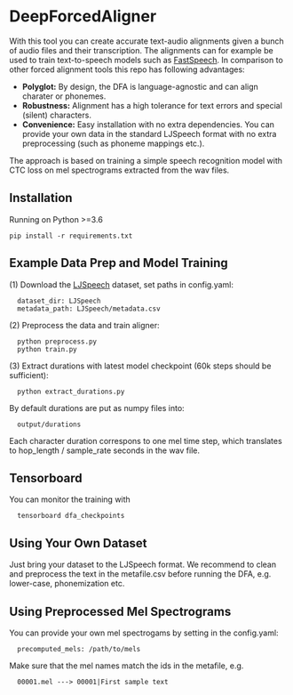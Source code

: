# DeepForcedAligner

With this tool you can create accurate text-audio alignments given a bunch of audio files and their transcription. The alignments can for example be used to train text-to-speech models such as 
[FastSpeech](https://arxiv.org/abs/1905.09263?utm_source=feedburner&utm_medium=feed&utm_campaign=Feed%253A+arxiv%252FQSXk+%2528ExcitingAds%2521+cs+updates+on+arXiv.org%2529). In comparison to other forced alignment tools this repo has following advantages:

- **Polyglot:** By design, the DFA is language-agnostic and can align charater or phonemes.
- **Robustness:** Alignment has a high tolerance for text errors and special (silent) characters.
- **Convenience:** Easy installation with no extra dependencies. You can provide your own data in the standard LJSpeech format with no extra preprocessing (such as phoneme mappings etc.).

The approach is based on training a simple speech recognition model with CTC loss on mel spectrograms extracted from the wav files.

## Installation

Running on Python >=3.6

```
pip install -r requirements.txt
```

## Example Data Prep and Model Training 
(1) Download the [LJSpeech](https://keithito.com/LJ-Speech-Dataset/) dataset, set paths in config.yaml:
```
  dataset_dir: LJSpeech
  metadata_path: LJSpeech/metadata.csv
```
(2) Preprocess the data and train aligner:
```
  python preprocess.py
  python train.py
```
(3) Extract durations with latest model checkpoint (60k steps should be sufficient):
```
  python extract_durations.py
```
By default durations are put as numpy files into: 
```
  output/durations 
```
Each character duration correspons to one mel time step, which translates to hop_length / sample_rate seconds in the wav file.

## Tensorboard
You can monitor the training with 
```
  tensorboard dfa_checkpoints
```
## Using Your Own Dataset
Just bring your dataset to the LJSpeech format. We recommend to clean and preprocess the text in the metafile.csv before
running the DFA, e.g. lower-case, phonemization etc.


## Using Preprocessed Mel Spectrograms
You can provide your own mel spectrogams by setting in the config.yaml:
```
  precomputed_mels: /path/to/mels
```
Make sure that the mel names match the ids in the metafile, e.g. 
```
  00001.mel ---> 00001|First sample text
```
